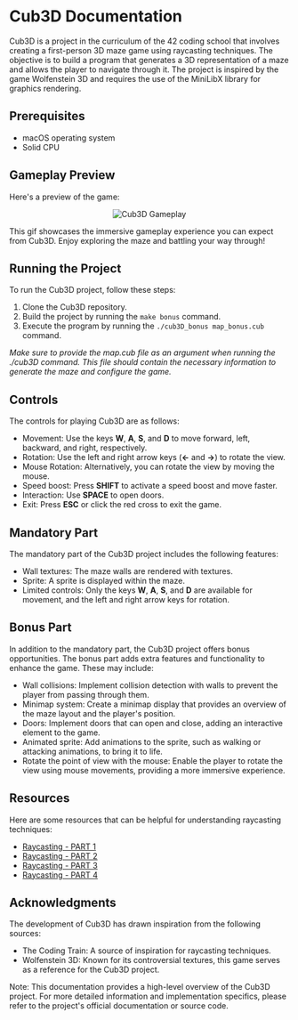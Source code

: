 # Cub3D Documentation

Cub3D is a project in the curriculum of the 42 coding school that involves creating a first-person 3D maze game using raycasting techniques. The objective is to build a program that generates a 3D representation of a maze and allows the player to navigate through it. The project is inspired by the game Wolfenstein 3D and requires the use of the MiniLibX library for graphics rendering.

## Prerequisites

- macOS operating system
- Solid CPU

## Gameplay Preview
Here's a preview of the game:
 <div align="center">

![Cub3D Gameplay](gameplay.gif)

</div>

This gif showcases the immersive gameplay experience you can expect from Cub3D. Enjoy exploring the maze and battling your way through!

## Running the Project

To run the Cub3D project, follow these steps:
1. Clone the Cub3D repository.
2. Build the project by running the `make bonus` command.
3. Execute the program by running the `./cub3D_bonus map_bonus.cub` command.

*Make sure to provide the map.cub file as an argument when running the ./cub3D command. This file should contain the necessary information to generate the maze and configure the game.*

## Controls

The controls for playing Cub3D are as follows:

- Movement: Use the keys **W**, **A**, **S**, and **D** to move forward, left, backward, and right, respectively.
- Rotation: Use the left and right arrow keys (**←** and **→**) to rotate the view.
- Mouse Rotation: Alternatively, you can rotate the view by moving the mouse.
- Speed boost: Press  **SHIFT** to activate a speed boost and move faster.
- Interaction: Use **SPACE** to open doors.
- Exit: Press **ESC** or click the red cross to exit the game.

## Mandatory Part

The mandatory part of the Cub3D project includes the following features:

- Wall textures: The maze walls are rendered with textures.
- Sprite: A sprite is displayed within the maze.
- Limited controls: Only the keys **W**, **A**, **S**, and **D** are available for movement, and the left and right arrow keys for rotation.

## Bonus Part

In addition to the mandatory part, the Cub3D project offers bonus opportunities. The bonus part adds extra features and functionality to enhance the game. These may include:

- Wall collisions: Implement collision detection with walls to prevent the player from passing through them.
- Minimap system: Create a minimap display that provides an overview of the maze layout and the player's position.
- Doors: Implement doors that can open and close, adding an interactive element to the game.
- Animated sprite: Add animations to the sprite, such as walking or attacking animations, to bring it to life.
- Rotate the point of view with the mouse: Enable the player to rotate the view using mouse movements, providing a more immersive experience.

  

## Resources

Here are some resources that can be helpful for understanding raycasting techniques:

- [Raycasting - PART 1](https://lodev.org/cgtutor/raycasting.html)
- [Raycasting - PART 2](https://lodev.org/cgtutor/raycasting2.html)
- [Raycasting - PART 3](https://lodev.org/cgtutor/raycasting3.html)
- [Raycasting - PART 4](https://lodev.org/cgtutor/raycasting4.html)


## Acknowledgments

The development of Cub3D has drawn inspiration from the following sources:

- The Coding Train: A source of inspiration for raycasting techniques.
- Wolfenstein 3D: Known for its controversial textures, this game serves as a reference for the Cub3D project.

Note: This documentation provides a high-level overview of the Cub3D project. For more detailed information and implementation specifics, please refer to the project's official documentation or source code.
